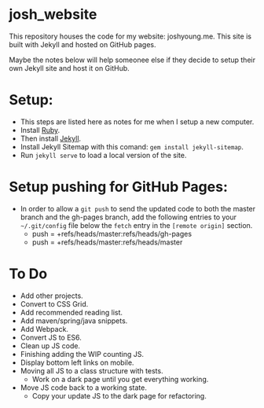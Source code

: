 # josh_website
This repository houses the code for my website: joshyoung.me. This site is built with Jekyll and hosted on GitHub pages.

Maybe the notes below will help someonee else if they decide to setup their own Jekyll site and host it on GitHub.

# Setup:
- This steps are listed here as notes for me when I setup a new computer.
- Install [Ruby](https://www.ruby-lang.org/en/documentation/installation).
- Then install [Jekyll](https://jekyllrb.com/docs/installation).
- Install Jekyll Sitemap with this comand: `gem install jekyll-sitemap`.
- Run `jekyll serve` to load a local version of the site.

# Setup pushing for GitHub Pages:
- In order to allow a `git push` to send the updated code to both the master branch and the gh-pages branch, add the following entries to your `~/.git/config` file below the `fetch` entry in the `[remote origin]` section.
  - push = +refs/heads/master:refs/heads/gh-pages
  - push = +refs/heads/master:refs/heads/master

# To Do
 * Add other projects.
 * Convert to CSS Grid.
 * Add recommended reading list.
 * Add maven/spring/java snippets.
 * Add Webpack.
 * Convert JS to ES6.
 * Clean up JS code.
 * Finishing adding the WIP counting JS.
 * Display bottom left links on mobile.
* Moving all JS to a class structure with tests.
  * Work on a dark page until you get everything working.
* Move JS code back to a working state.
  * Copy your update JS to the dark page for refactoring.
